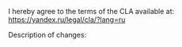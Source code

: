 I hereby agree to the terms of the CLA available at: https://yandex.ru/legal/cla/?lang=ru

Description of changes:
